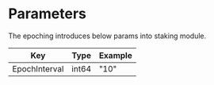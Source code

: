 <!--
order: 4
-->

# Parameters

The epoching introduces below params into staking module.

| Key                     | Type             | Example                |
| ----------------------- | ---------------- | ---------------------- |
| EpochInterval           | int64            | "10"                   |
